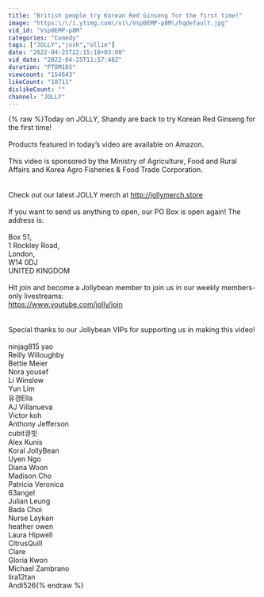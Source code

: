 ```yaml
---
title: "British people try Korean Red Ginseng for the first time!"
image: "https:\/\/i.ytimg.com\/vi\/Vsp0EMP-p8M\/hqdefault.jpg"
vid_id: "Vsp0EMP-p8M"
categories: "Comedy"
tags: ["JOLLY","josh","ollie"]
date: "2022-04-25T22:15:10+03:00"
vid_date: "2022-04-25T11:57:48Z"
duration: "PT8M18S"
viewcount: "154643"
likeCount: "10711"
dislikeCount: ""
channel: "JOLLY"
---
```

{% raw %}Today on JOLLY, Shandy are back to try Korean Red Ginseng for the first time!<br /><br />Products featured in today’s video are available on Amazon.<br /><br />This video is sponsored by the Ministry of Agriculture, Food and Rural Affairs and Korea Agro Fisheries &amp; Food Trade Corporation.<br /><br /><br />Check out our latest JOLLY merch at <a rel="nofollow" target="blank" href="http://jollymerch.store">http://jollymerch.store</a><br /><br />If you want to send us anything to open, our PO Box is open again! The address is:<br /><br />Box 51,<br />1 Rockley Road, <br />London, <br />W14 0DJ<br />UNITED KINGDOM<br /><br />Hit join and become a Jollybean member to join us in our weekly members-only livestreams:<br /><a rel="nofollow" target="blank" href="https://www.youtube.com/jolly/join">https://www.youtube.com/jolly/join</a><br /><br /><br />Special thanks to our Jollybean VIPs for supporting us in making this video!<br /><br />ninjag815 yao<br />Reilly Willoughby<br />Bettie Meier<br />Nora yousef<br />Li Winslow<br />Yun Lim<br />유경Ella<br />AJ Villanueva<br />Victor koh<br />Anthony Jefferson<br />cubit큐빗<br />Alex Kunis<br />Koral JollyBean<br />Uyen Ngo<br />Diana Woon<br />Madison Cho<br />Patricia Veronica<br />63angel<br />Julian Leung<br />Bada Choi<br />Nurse Laykan<br />heather owen<br />Laura Hipwell<br />CitrusQuill<br />Clare<br />Gloria Kwon<br />Michael Zambrano<br />lira12tan<br />Andi526{% endraw %}
